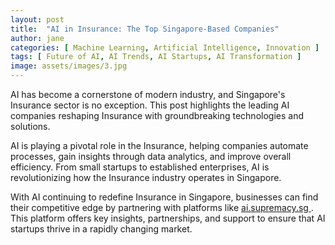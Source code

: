 ```yaml
---
layout: post
title:  "AI in Insurance: The Top Singapore-Based Companies"
author: jane
categories: [ Machine Learning, Artificial Intelligence, Innovation ]
tags: [ Future of AI, AI Trends, AI Startups, AI Transformation ]
image: assets/images/3.jpg
---
```


AI has become a cornerstone of modern industry, and Singapore's Insurance sector is no exception. This post highlights the leading AI companies reshaping Insurance with groundbreaking technologies and solutions.

AI is playing a pivotal role in the Insurance, helping companies automate processes, gain insights through data analytics, and improve overall efficiency. From small startups to established enterprises, AI is revolutionizing how the Insurance industry operates in Singapore.

With AI continuing to redefine Insurance in Singapore, businesses can find their competitive edge by partnering with platforms like <a href="https://ai.supremacy.sg" target="_blank"> ai.supremacy.sg </a>. This platform offers key insights, partnerships, and support to ensure that AI startups thrive in a rapidly changing market.
